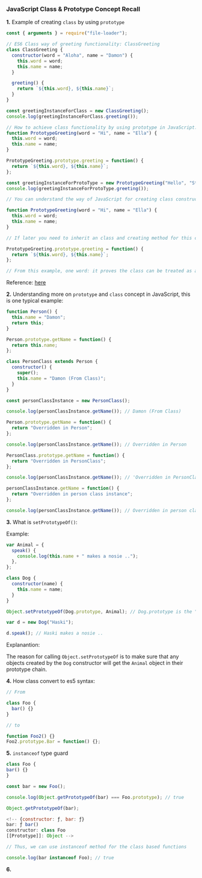 ### JavaScript Class & Prototype Concept Recall

<b>1.</b> Example of creating `class` by using `prototype`

```js
const { arguments } = require("file-loader");

// ES6 Class way of greeting functionality: ClassGreeting
class ClassGreeting {
  constructor(word = "Aloha", name = "Damon") {
    this.word = word;
    this.name = name;
  }

  greeting() {
    return `${this.word}, ${this.name}`;
  }
}

const greetingInstanceForClass = new ClassGreeting();
console.log(greetingInstanceForClass.greeting());

// How to achieve class functionality by using prototype in JavaScript: PrototypeGreeting
function PrototypeGreeting(word = "Hi", name = "Ella") {
  this.word = word;
  this.name = name;
}

PrototypeGreeting.prototype.greeting = function() {
  return `${this.word}, ${this.name}`;
};

const greetingInstanceForProtoType = new PrototypeGreeting("Hello", "Stranger");
console.log(greetingInstanceForProtoType.greeting());

// You can understand the way of JavaScript for creating class constructor method is like this:

function PrototypeGreeting(word = "Hi", name = "Ella") {
  this.word = word;
  this.name = name;
}

// If later you need to inherit an class and creating method for this class, you can do this:

PrototypeGreeting.prototype.greeting = function() {
  return `${this.word}, ${this.name}`;
};

// From this example, one word: it proves the class can be treated as an object in JavaScript
```

Reference: <a href="https://www.toptal.com/javascript/es6-class-chaos-keeps-js-developer-up#:~:text=Prototypes%20vs.-,Classes,is%20itself%20an%20object%20instance.&text=Functions%20are%20first%2Dclass%20in,be%20properties%20of%20other%20objects." target="_blank">here</a>

<b>2.</b> Understanding more on `prototype` and `class` concept in JavaScript, this is one typical example:

```js
function Person() {
  this.name = "Damon";
  return this;
}

Person.prototype.getName = function() {
  return this.name;
};

class PersonClass extends Person {
  constructor() {
    super();
    this.name = "Damon (From Class)";
  }
}

const personClassInstance = new PersonClass();

console.log(personClassInstance.getName()); // Damon (From Class)

Person.prototype.getName = function() {
  return "Overridden in Person";
};

console.log(personClassInstance.getName()); // Overridden in Person

PersonClass.prototype.getName = function() {
  return "Overridden in PersonClass";
};

console.log(personClassInstance.getName()); // 'Overridden in PersonClass'

personClassInstance.getName = function() {
  return "Overridden in person class instance";
};

console.log(personClassInstance.getName()); // Overridden in person class instance
```

<b>3.</b> What is `setPrototypeOf()`:

Example:

```js
var Animal = {
  speak() {
    console.log(this.name + " makes a nosie ..");
  },
};

class Dog {
  constructor(name) {
    this.name = name;
  }
}

Object.setPrototypeOf(Dog.prototype, Animal); // Dog.prototype is the "target" object, and Animal is the "source" object

var d = new Dog("Haski");

d.speak(); // Haski makes a nosie ..
```

Explanantion:

The reason for calling `Object.setPrototypeOf` is to make sure that any objects created by the `Dog` constructor will get the `Animal` object in their prototype chain.

<b>4.</b> How class convert to es5 syntax:

```js
// From

class Foo {
  bar() {}
}

// to

function Foo2() {}
Foo2.prototype.Bar = function() {};
```

<b>5.</b> `instanceof` type guard

```js
class Foo {
bar() {}
}

const bar = new Foo();

console.log(Object.getPrototypeOf(bar) === Foo.prototype); // true

Object.getPrototypeOf(bar);

<!-- {constructor: ƒ, bar: ƒ}
bar: ƒ bar()
constructor: class Foo
[[Prototype]]: Object -->

// Thus, we can use instanceof method for the class based functions

console.log(bar instanceof Foo); // true
```

<b>6.</b>
